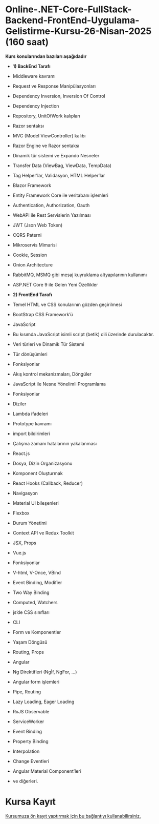 # Online-.NET-Core-FullStack-Backend-FrontEnd-Uygulama-Gelistirme-Kursu-26-Nisan-2025 (160 saat)

 __Kurs konularından bazıları aşağıdadır__
 
+ __1) BackEnd Tarafı__

* Middleware kavramı

* Request ve Response Manipülasyonları

* Dependency Inversion, Inversion Of Control

* Dependency Injection

* Repository, UnitOfWork kalıpları

* Razor sentaksı

* MVC (Model ViewController) kalıbı

* Razor Engine ve Razor sentaksı

* Dinamik tür sistemi ve Expando Nesneler

* Transfer Data (ViewBag, ViewData, TempData)

* Tag Helper’lar, Validasyon, HTML Helper’lar

* Blazor Framework

* Entity Framework Core ile veritabanı işlemleri

* Authentication, Authorization, Oauth

* WebAPI ile Rest Servislerin Yazılması

* JWT (Json Web Token)

* CQRS Paterni

* Mikroservis Mimarisi

* Cookie, Session

* Onion Architecture

* RabbitMQ, MSMQ gibi mesaj kuyruklama altyapılarının kullanımı

* ASP.NET Core 9 ile Gelen Yeni Özellikler

* __2) FrontEnd Tarafı__

* Temel HTML ve CSS konularının gözden geçirilmesi

* BootStrap CSS Framework’ü

* JavaScript

* Bu kısımda JavaScript isimli script (betik) dili üzerinde durulacaktır.

* Veri türleri ve Dinamik Tür Sistemi

* Tür dönüşümleri

* Fonksiyonlar

* Akış kontrol mekanizmaları, Döngüler

* JavaScript ile Nesne Yönelimli Programlama

* Fonksiyonlar

* Diziler

* Lambda ifadeleri

* Prototype kavramı

* import bildirimleri

* Çalışma zamanı hatalarının yakalanması

* React.js

* Dosya, Dizin Organizasyonu

* Komponent Oluşturmak

* React Hooks (Callback, Reducer)

* Navigasyon

* Material UI bileşenleri

* Flexbox

* Durum Yönetimi

* Context API ve Redux Toolkit

* JSX, Props

* Vue.js

* Fonksiyonlar

* V-html, V-Once, VBind

* Event Binding, Modifier

* Two Way Binding

* Computed, Watchers

* js’de CSS sınıfları

* CLI

* Form ve Komponentler

* Yaşam Döngüsü

* Routing, Props

* Angular

* Ng Direktifleri (Ngİf, NgFor, …)

* Angular form işlemleri

* Pipe, Routing

* Lazy Loading, Eager Loading

* RxJS Observable

* ServiceWorker

* Event Binding

* Property Binding

* Interpolation

* Change Eventleri

* Angular Material Component’leri

* ve diğerleri.

# Kursa Kayıt
[Kursumuza ön kayıt yaptırmak için bu bağlantıyı kullanabilirsiniz.]()

